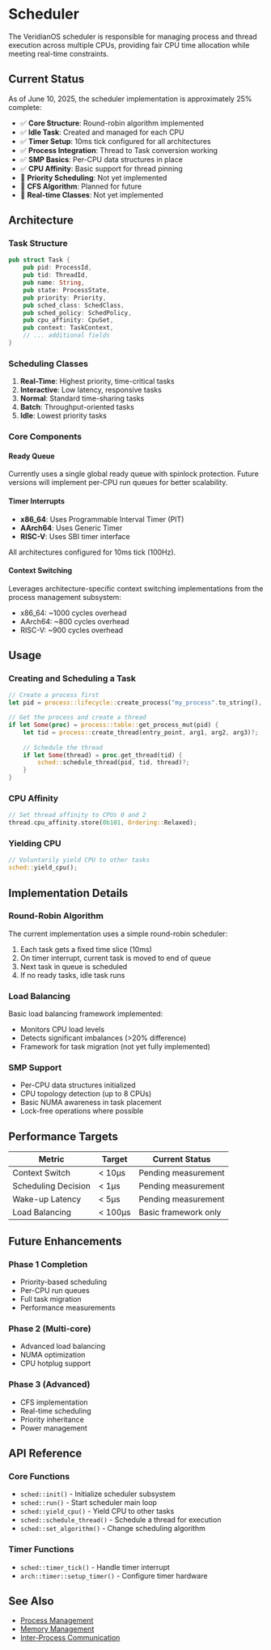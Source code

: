 # Scheduler

The VeridianOS scheduler is responsible for managing process and thread execution across multiple CPUs, providing fair CPU time allocation while meeting real-time constraints.

## Current Status

As of June 10, 2025, the scheduler implementation is approximately 25% complete:

- ✅ **Core Structure**: Round-robin algorithm implemented
- ✅ **Idle Task**: Created and managed for each CPU
- ✅ **Timer Setup**: 10ms tick configured for all architectures
- ✅ **Process Integration**: Thread to Task conversion working
- ✅ **SMP Basics**: Per-CPU data structures in place
- ✅ **CPU Affinity**: Basic support for thread pinning
- 🔲 **Priority Scheduling**: Not yet implemented
- 🔲 **CFS Algorithm**: Planned for future
- 🔲 **Real-time Classes**: Not yet implemented

## Architecture

### Task Structure

```rust
pub struct Task {
    pub pid: ProcessId,
    pub tid: ThreadId,
    pub name: String,
    pub state: ProcessState,
    pub priority: Priority,
    pub sched_class: SchedClass,
    pub sched_policy: SchedPolicy,
    pub cpu_affinity: CpuSet,
    pub context: TaskContext,
    // ... additional fields
}
```

### Scheduling Classes

1. **Real-Time**: Highest priority, time-critical tasks
2. **Interactive**: Low latency, responsive tasks
3. **Normal**: Standard time-sharing tasks
4. **Batch**: Throughput-oriented tasks
5. **Idle**: Lowest priority tasks

### Core Components

#### Ready Queue
Currently uses a single global ready queue with spinlock protection. Future versions will implement per-CPU run queues for better scalability.

#### Timer Interrupts
- **x86_64**: Uses Programmable Interval Timer (PIT)
- **AArch64**: Uses Generic Timer
- **RISC-V**: Uses SBI timer interface

All architectures configured for 10ms tick (100Hz).

#### Context Switching
Leverages architecture-specific context switching implementations from the process management subsystem:
- x86_64: ~1000 cycles overhead
- AArch64: ~800 cycles overhead  
- RISC-V: ~900 cycles overhead

## Usage

### Creating and Scheduling a Task

```rust
// Create a process first
let pid = process::lifecycle::create_process("my_process".to_string(), 0)?;

// Get the process and create a thread
if let Some(proc) = process::table::get_process_mut(pid) {
    let tid = process::create_thread(entry_point, arg1, arg2, arg3)?;
    
    // Schedule the thread
    if let Some(thread) = proc.get_thread(tid) {
        sched::schedule_thread(pid, tid, thread)?;
    }
}
```

### CPU Affinity

```rust
// Set thread affinity to CPUs 0 and 2
thread.cpu_affinity.store(0b101, Ordering::Relaxed);
```

### Yielding CPU

```rust
// Voluntarily yield CPU to other tasks
sched::yield_cpu();
```

## Implementation Details

### Round-Robin Algorithm

The current implementation uses a simple round-robin scheduler:

1. Each task gets a fixed time slice (10ms)
2. On timer interrupt, current task is moved to end of queue
3. Next task in queue is scheduled
4. If no ready tasks, idle task runs

### Load Balancing

Basic load balancing framework implemented:
- Monitors CPU load levels
- Detects significant imbalances (>20% difference)
- Framework for task migration (not yet fully implemented)

### SMP Support

- Per-CPU data structures initialized
- CPU topology detection (up to 8 CPUs)
- Basic NUMA awareness in task placement
- Lock-free operations where possible

## Performance Targets

| Metric | Target | Current Status |
|--------|--------|----------------|
| Context Switch | < 10μs | Pending measurement |
| Scheduling Decision | < 1μs | Pending measurement |
| Wake-up Latency | < 5μs | Pending measurement |
| Load Balancing | < 100μs | Basic framework only |

## Future Enhancements

### Phase 1 Completion
- Priority-based scheduling
- Per-CPU run queues
- Full task migration
- Performance measurements

### Phase 2 (Multi-core)
- Advanced load balancing
- NUMA optimization
- CPU hotplug support

### Phase 3 (Advanced)
- CFS implementation
- Real-time scheduling
- Priority inheritance
- Power management

## API Reference

### Core Functions

- `sched::init()` - Initialize scheduler subsystem
- `sched::run()` - Start scheduler main loop
- `sched::yield_cpu()` - Yield CPU to other tasks
- `sched::schedule_thread()` - Schedule a thread for execution
- `sched::set_algorithm()` - Change scheduling algorithm

### Timer Functions

- `sched::timer_tick()` - Handle timer interrupt
- `arch::timer::setup_timer()` - Configure timer hardware

## See Also

- [Process Management](../architecture/processes.md)
- [Memory Management](../architecture/memory.md)
- [Inter-Process Communication](../architecture/ipc.md)
